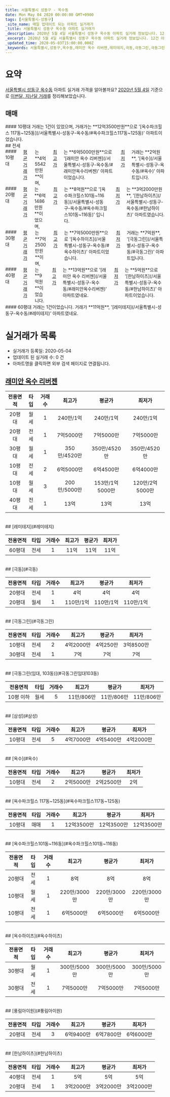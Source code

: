 ```yaml
---
title: 서울특별시 성동구 - 옥수동
date: Mon May 04 2020 00:00:00 GMT+0900
tags: [서울특별시-성동구]
_site_name: 매일 업데이트 되는 아파트 실거래가
_title: 서울특별시 성동구 옥수동 아파트 실거래가
_description: 2020년 5월 4일 서울특별시 성동구 옥수동 아파트 실거래 정보입니다. 12건 아파트 정보가 있습니다.
_excerpt: 2020년 5월 4일 서울특별시 성동구 옥수동 아파트 실거래 정보입니다. 12건 아파트 정보가 있습니다.
_updated_time: 2020-05-03T15:00:00.000Z
_keywords: 서울특별시,성동구,옥수동,래미안 옥수 리버젠,레미테지,극동,극동그린,극동그린(임대, 103동),삼성,옥수,옥수파크힐스 117동~125동,옥수파크힐스101동~116동,옥수하이츠,풍림아이원,한남하이츠
---
```





# 요약
<ins>서울특별시 성동구 옥수동</ins> 아파트 실거래 가격을 알아볼까요? <ins>2020년 5월 4일</ins> 기준으로 <ins>이번달, 지난달 거래</ins>를 정리해보았습니다.

## 매매
<div class="container">
<div class="twelve columns" markdown="1">
#### 10평대
거래는 1건이 있었으며, 거래가는 **12억3500만원**으로 '[옥수파크힐스 117동~125동](/서울특별시-성동구-옥수동/#옥수파크힐스117동~125동)' 아파트이었습니다.
</div>
</div>
## 전세
<div class="container">
<div class="six columns" markdown="1">
#### 10평대
<ins>평균 거래가</ins>는 **4억5542만원**이며, <ins>최고가</ins>는 **6억5000만원**으로 '[래미안 옥수 리버젠](/서울특별시-성동구-옥수동/#래미안옥수리버젠)' 아파트이었습니다. <ins>최저가</ins> 거래는 **2억원**, '[옥수](/서울특별시-성동구-옥수동/#옥수)' 아파트입니다.
</div>
<div class="six columns" markdown="1">
#### 20평대
<ins>평균 거래가</ins>는 **6억1486만원**이었으며, <ins>최고가</ins>는 **8억원**으로 '[옥수파크힐스101동~116동](/서울특별시-성동구-옥수동/#옥수파크힐스101동~116동)' 입니다. <ins>최저가</ins>는 **3억2000만원**, '[한남하이츠](/서울특별시-성동구-옥수동/#한남하이츠)' 아파트였습니다.
</div>
</div>
<div class="container">
<div class="six columns" markdown="1">
#### 30평대
<ins>평균 거래가</ins>는 **7억2500만원**이며, <ins>최고가</ins>는 **7억5000만원**으로 '[옥수하이츠](/서울특별시-성동구-옥수동/#옥수하이츠)' 아파트이었습니다. <ins>최저가</ins> 거래는 **7억원**, '[극동그린](/서울특별시-성동구-옥수동/#극동그린)' 아파트입니다.
</div>
<div class="six columns" markdown="1">
#### 40평대
<ins>평균 거래가</ins>는 **9억원**이었습니다. <ins>최고가</ins>는 **13억원**으로 '[래미안 옥수 리버젠](/서울특별시-성동구-옥수동/#래미안옥수리버젠)' 아파트였네요. <ins>최저가</ins>는 **5억원**으로 '[한남하이츠](/서울특별시-성동구-옥수동/#한남하이츠)' 아파트이었습니다.
</div>
</div>
<div class="container">
<div class="twelve columns" markdown="1">
#### 60평대
거래는 1건이었습니다. 거래가 **11억원**, '[레미테지](/서울특별시-성동구-옥수동/#레미테지)' 아파트였네요.
</div>
</div>



# 실거래가 목록
- 실거래가 등록일: 2020-05-04
- 업데이트 된 실거래 수: 0 건
- 아파트명을 클릭하면 외부 검색 페이지로 연결됩니다.

## [래미안 옥수 리버젠](#래미안옥수리버젠)

|전용면적|타입|거래수|최고가|평균가|최저가|
|:---:|:---:|:---:|:---:|:---:|:---:|
|20평대|<span class="deal-type-3">월세</span>|1|240만/1억|240만/1억|240만/1억|
|20평대|<span class="deal-type-2">전세</span>|1|7억5000만|7억5000만|7억5000만|
|30평대|<span class="deal-type-3">월세</span>|1|350만/4520만|350만/4520만|350만/4520만|
|10평대|<span class="deal-type-2">전세</span>|2|6억5000만|6억4500만|6억4000만|
|10평대|<span class="deal-type-3">월세</span>|3|200만/5000만|153만/1억5000만|120만/2억5000만|
|40평대|<span class="deal-type-2">전세</span>|1|13억|13억|13억|

<br/>
## [레미테지](#레미테지)

|전용면적|타입|거래수|최고가|평균가|최저가|
|:---:|:---:|:---:|:---:|:---:|:---:|
|60평대|<span class="deal-type-2">전세</span>|1|11억|11억|11억|

<br/>
## [극동](#극동)

|전용면적|타입|거래수|최고가|평균가|최저가|
|:---:|:---:|:---:|:---:|:---:|:---:|
|20평대|<span class="deal-type-2">전세</span>|1|4억|4억|4억|
|20평대|<span class="deal-type-3">월세</span>|1|110만/1억|110만/1억|110만/1억|

<br/>
## [극동그린](#극동그린)

|전용면적|타입|거래수|최고가|평균가|최저가|
|:---:|:---:|:---:|:---:|:---:|:---:|
|10평대|<span class="deal-type-2">전세</span>|2|4억2000만|4억250만|3억8500만|
|30평대|<span class="deal-type-2">전세</span>|1|7억|7억|7억|

<br/>
## [극동그린(임대, 103동)](#극동그린임대103동)

|전용면적|타입|거래수|최고가|평균가|최저가|
|:---:|:---:|:---:|:---:|:---:|:---:|
|10평 이하|<span class="deal-type-3">월세</span>|5|11만/806만|11만/806만|11만/806만|

<br/>
## [삼성](#삼성)

|전용면적|타입|거래수|최고가|평균가|최저가|
|:---:|:---:|:---:|:---:|:---:|:---:|
|10평대|<span class="deal-type-2">전세</span>|5|4억7000만|4억5400만|4억2000만|

<br/>
## [옥수](#옥수)

|전용면적|타입|거래수|최고가|평균가|최저가|
|:---:|:---:|:---:|:---:|:---:|:---:|
|10평대|<span class="deal-type-2">전세</span>|2|2억5000만|2억2500만|2억|

<br/>
## [옥수파크힐스 117동~125동](#옥수파크힐스117동~125동)

|전용면적|타입|거래수|최고가|평균가|최저가|
|:---:|:---:|:---:|:---:|:---:|:---:|
|10평대|<span class="deal-type-1">매매</span>|1|12억3500만|12억3500만|12억3500만|

<br/>
## [옥수파크힐스101동~116동](#옥수파크힐스101동~116동)

|전용면적|타입|거래수|최고가|평균가|최저가|
|:---:|:---:|:---:|:---:|:---:|:---:|
|20평대|<span class="deal-type-2">전세</span>|1|8억|8억|8억|
|10평대|<span class="deal-type-3">월세</span>|1|220만/3000만|220만/3000만|220만/3000만|
|10평대|<span class="deal-type-2">전세</span>|1|6억5000만|6억5000만|6억5000만|

<br/>
## [옥수하이츠](#옥수하이츠)

|전용면적|타입|거래수|최고가|평균가|최저가|
|:---:|:---:|:---:|:---:|:---:|:---:|
|30평대|<span class="deal-type-3">월세</span>|1|300만/5000만|300만/5000만|300만/5000만|
|30평대|<span class="deal-type-2">전세</span>|1|7억5000만|7억5000만|7억5000만|

<br/>
## [풍림아이원](#풍림아이원)

|전용면적|타입|거래수|최고가|평균가|최저가|
|:---:|:---:|:---:|:---:|:---:|:---:|
|20평대|<span class="deal-type-2">전세</span>|3|6억9400만|6억7800만|6억6000만|

<br/>
## [한남하이츠](#한남하이츠)

|전용면적|타입|거래수|최고가|평균가|최저가|
|:---:|:---:|:---:|:---:|:---:|:---:|
|40평대|<span class="deal-type-2">전세</span>|1|5억|5억|5억|
|20평대|<span class="deal-type-2">전세</span>|1|3억2000만|3억2000만|3억2000만|

<br/>



